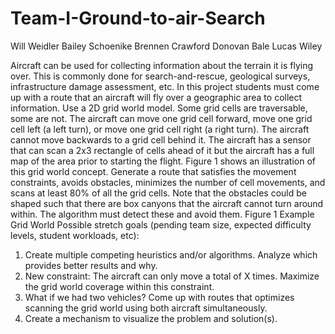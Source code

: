 # Team-I-Ground-to-air-Search

Will Weidler
Bailey Schoenike
Brennen Crawford
Donovan Bale
Lucas Wiley


Aircraft can be used for collecting information about the terrain it is flying over. This is commonly done
for search-and-rescue, geological surveys, infrastructure damage assessment, etc. In this project
students must come up with a route that an aircraft will fly over a geographic area to collect information.
Use a 2D grid world model. Some grid cells are traversable, some are not. The aircraft can move one grid
cell forward, move one grid cell left (a left turn), or move one grid cell right (a right turn). The aircraft
cannot move backwards to a grid cell behind it. The aircraft has a sensor that can scan a 2x3 rectangle of
cells ahead of it but the aircraft has a full map of the area prior to starting the flight. Figure 1 shows an
illustration of this grid world concept.
Generate a route that satisfies the movement constraints, avoids obstacles, minimizes the number of cell
movements, and scans at least 80% of all the grid cells. Note that the obstacles could be shaped such
that there are box canyons that the aircraft cannot turn around within. The algorithm must detect these
and avoid them.
Figure 1 Example Grid World
Possible stretch goals (pending team size, expected difficulty levels, student workloads, etc):
1. Create multiple competing heuristics and/or algorithms. Analyze which provides better results and
why.
2. New constraint: The aircraft can only move a total of X times. Maximize the grid world coverage
within this constraint.
3. What if we had two vehicles? Come up with routes that optimizes scanning the grid world using both
aircraft simultaneously.
4. Create a mechanism to visualize the problem and solution(s).
